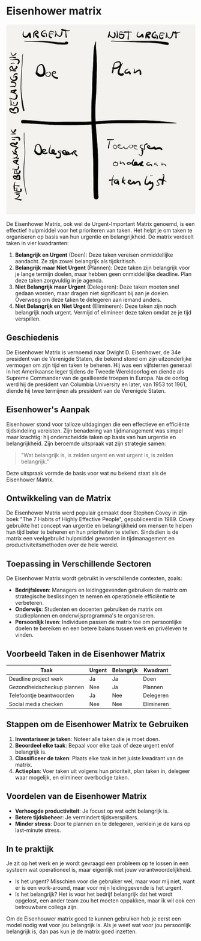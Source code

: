 # Eisenhower matrix

![eisenhouwer matrix](../../images/nl/eisenhouwer-matrix.jpg)

De Eisenhower Matrix, ook wel de Urgent-Important Matrix genoemd, is een effectief hulpmiddel voor het prioriteren van taken. Het helpt je om taken te organiseren op basis van hun urgentie en belangrijkheid. De matrix verdeelt taken in vier kwadranten:

1. **Belangrijk en Urgent** (Doen): Deze taken vereisen onmiddellijke aandacht. Ze zijn zowel belangrijk als tijdkritisch.
2. **Belangrijk maar Niet Urgent** (Plannen): Deze taken zijn belangrijk voor je lange termijn doelen, maar hebben geen onmiddellijke deadline. Plan deze taken zorgvuldig in je agenda.
3. **Niet Belangrijk maar Urgent** (Delegeren): Deze taken moeten snel gedaan worden, maar dragen niet significant bij aan je doelen. Overweeg om deze taken te delegeren aan iemand anders.
4. **Niet Belangrijk en Niet Urgent** (Elimineren): Deze taken zijn noch belangrijk noch urgent. Vermijd of elimineer deze taken omdat ze je tijd verspillen.

## Geschiedenis

De Eisenhower Matrix is vernoemd naar Dwight D. Eisenhower, de 34e president van de Verenigde Staten, die bekend stond om zijn uitzonderlijke vermogen om zijn tijd en taken te beheren. Hij was een vijfsterren generaal in het Amerikaanse leger tijdens de Tweede Wereldoorlog en diende als Supreme Commander van de geallieerde troepen in Europa. Na de oorlog werd hij de president van Columbia University en later, van 1953 tot 1961, diende hij twee termijnen als president van de Verenigde Staten.

## Eisenhower's Aanpak

Eisenhower stond voor talloze uitdagingen die een effectieve en efficiënte tijdsindeling vereisten. Zijn benadering van tijdmanagement was simpel maar krachtig: hij onderscheidde taken op basis van hun urgentie en belangrijkheid. Zijn beroemde uitspraak vat zijn strategie samen:

> "Wat belangrijk is, is zelden urgent en wat urgent is, is zelden belangrijk."

Deze uitspraak vormde de basis voor wat nu bekend staat als de Eisenhower Matrix.

## Ontwikkeling van de Matrix

De Eisenhower Matrix werd populair gemaakt door Stephen Covey in zijn boek "The 7 Habits of Highly Effective People", gepubliceerd in 1989. Covey gebruikte het concept van urgentie en belangrijkheid om mensen te helpen hun tijd beter te beheren en hun prioriteiten te stellen. Sindsdien is de matrix een veelgebruikt hulpmiddel geworden in tijdmanagement en productiviteitsmethoden over de hele wereld.

## Toepassing in Verschillende Sectoren

De Eisenhower Matrix wordt gebruikt in verschillende contexten, zoals:

- **Bedrijfsleven**: Managers en leidinggevenden gebruiken de matrix om strategische beslissingen te nemen en operationele efficiëntie te verbeteren.
- **Onderwijs**: Studenten en docenten gebruiken de matrix om studieplannen en onderwijsprogramma's te organiseren.
- **Persoonlijk leven**: Individuen passen de matrix toe om persoonlijke doelen te bereiken en een betere balans tussen werk en privéleven te vinden.

## Voorbeeld Taken in de Eisenhower Matrix

| Taak                       | Urgent | Belangrijk | Kwadrant   |
| -------------------------- | ------ | ---------- | ---------- |
| Deadline project werk      | Ja     | Ja         | Doen       |
| Gezondheidscheckup plannen | Nee    | Ja         | Plannen    |
| Telefoontje beantwoorden   | Ja     | Nee        | Delegeren  |
| Social media checken       | Nee    | Nee        | Elimineren |

## Stappen om de Eisenhower Matrix te Gebruiken

1. **Inventariseer je taken**: Noteer alle taken die je moet doen.
2. **Beoordeel elke taak**: Bepaal voor elke taak of deze urgent en/of belangrijk is.
3. **Classificeer de taken**: Plaats elke taak in het juiste kwadrant van de matrix.
4. **Actieplan**: Voer taken uit volgens hun prioriteit, plan taken in, delegeer waar mogelijk, en elimineer overbodige taken.

## Voordelen van de Eisenhower Matrix

- **Verhoogde productiviteit**: Je focust op wat echt belangrijk is.
- **Betere tijdsbeheer**: Je vermindert tijdsverspillers.
- **Minder stress**: Door te plannen en te delegeren, verklein je de kans op last-minute stress.

## In te praktijk

Je zit op het werk en je wordt gevraagd een probleem op te lossen in een systeem wat operationeel is, maar eigenlijk niet jouw verantwoordelijkheid.

- Is het urgent? Misschien voor die gebruiker wel, maar voor mij niet, want er is een work-around, maar voor mijn leidinggevende is het urgent.
- Is het belangrijk? Het is voor het bedrijf belangrijk dat het wordt opgelost, een ander team zou het moeten oppakken, maar ik wil ook een betrouwbare collega zijn.

Om de Eisenhouwer matrix goed te kunnen gebruiken heb je eerst een model nodig wat voor jou belangrijk is. Als je weet wat voor jou persoonlijk belangrijk is, dan pas kun je de matrix goed inzetten.
